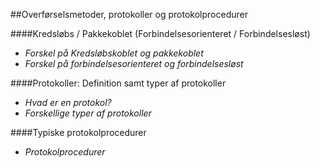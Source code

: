 ##Overførselsmetoder, protokoller og protokolprocedurer

####Kredsløbs / Pakkekoblet (Forbindelsesorienteret / Forbindelsesløst)

* *Forskel på Kredsløbskoblet og pakkekoblet*
* *Forskel på forbindelsesorienteret og forbindelsesløst*

####Protokoller: Definition samt typer af protokoller
* *Hvad er en protokol?*
* *Forskellige typer af protokoller*

####Typiske protokolprocedurer
* *Protokolprocedurer*